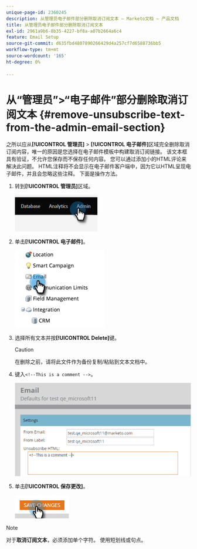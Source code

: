 ```yaml
---
unique-page-id: 2360245
description: 从管理员电子邮件部分删除取消订阅文本 — Marketo文档 — 产品文档
title: 从管理员电子邮件部分删除取消订阅文本
exl-id: 2961a9b6-8b35-4227-bf8a-a07b2664a6c4
feature: Email Setup
source-git-commit: d635fbd4807890266429d4a257cf7d6588736bb5
workflow-type: tm+mt
source-wordcount: '165'
ht-degree: 0%

---
```


# 从“管理员”>“电子邮件”部分删除取消订阅文本 {#remove-unsubscribe-text-from-the-admin-email-section}

之所以应从&#x200B;**[!UICONTROL 管理员]** > **[!UICONTROL 电子邮件]**&#x200B;区域完全删除取消订阅内容，唯一的原因是您选择在电子邮件模板中构建取消订阅链接。 该文本框具有验证，不允许您保存而不保存任何内容。 您可以通过添加小的HTML评论来解决此问题。 HTML注释将不会显示在电子邮件客户端中，因为它以HTML呈现电子邮件，并且会忽略这些注释。 下面是操作方法。

1. 转到&#x200B;**[!UICONTROL 管理员]**&#x200B;区域。

   ![](assets/remove-unsubscribe-text-from-the-admin-email-section-1.png)

1. 单击&#x200B;**[!UICONTROL 电子邮件]**。

   ![](assets/remove-unsubscribe-text-from-the-admin-email-section-2.png)

1. 选择所有文本并按&#x200B;**[!UICONTROL Delete]**&#x200B;键。

   >[!CAUTION]
   >
   >在删除之前，请将此文件作为备份复制/粘贴到文本文档中。

1. 键入`<!--This is a comment -->`。

   ![](assets/remove-unsubscribe-text-from-the-admin-email-section-3.png)

1. 单击&#x200B;**[!UICONTROL 保存更改]**。

   ![](assets/remove-unsubscribe-text-from-the-admin-email-section-4.png)

>[!NOTE]
>
>对于&#x200B;**取消订阅文本**，必须添加单个字符。 使用短划线或句点。
